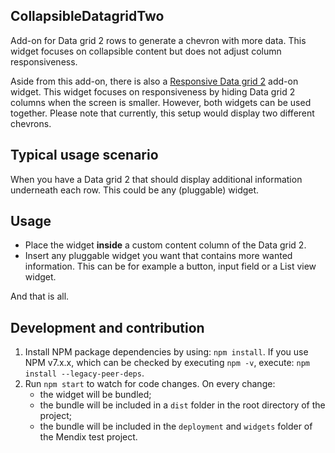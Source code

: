 ## CollapsibleDatagridTwo
Add-on for Data grid 2 rows to generate a chevron with more data. This widget
focuses on collapsible content but does not adjust column responsiveness.

Aside from this add-on, there is also a [Responsive Data grid 2](https://marketplace.mendix.com/link/component/222130) add-on widget. This widget focuses on responsiveness by hiding Data grid 2 columns when the screen is smaller. However, both widgets can be used together. Please note that currently, this setup would display two different chevrons.

## Typical usage scenario

When you have a Data grid 2 that should display additional information underneath each row. This could be any (pluggable) widget.

## Usage

- Place the widget **inside** a custom content column of the Data grid 2. 
- Insert any pluggable widget you want that contains more wanted information. This can be for example a button, input field or a List view widget.

And that is all.


## Development and contribution

1. Install NPM package dependencies by using: `npm install`. If you use NPM v7.x.x, which can be checked by executing `npm -v`, execute: `npm install --legacy-peer-deps`.
1. Run `npm start` to watch for code changes. On every change:
    - the widget will be bundled;
    - the bundle will be included in a `dist` folder in the root directory of the project;
    - the bundle will be included in the `deployment` and `widgets` folder of the Mendix test project.